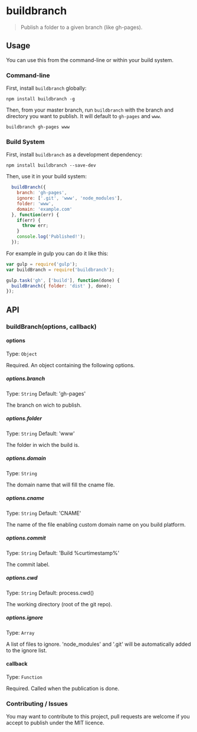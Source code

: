 # buildbranch
> Publish a folder to a given branch (like gh-pages).

## Usage

You can use this from the command-line or within your build system.

### Command-line

First, install `buildbranch` globally:

```shell
npm install buildbranch -g
```

Then, from your master branch, run `buildbranch` with the branch and directory you want to publish. It will default to `gh-pages` and `www`.

```shell
buildbranch gh-pages www
```

### Build System

First, install `buildbranch` as a development dependency:

```shell
npm install buildbranch --save-dev
```

Then, use it in your build system:

```javascript
  buildBranch({
    branch: 'gh-pages',
    ignore: ['.git', 'www', 'node_modules'],
    folder: 'www',
    domain: 'example.com'
  }, function(err) {
    if(err) {
      throw err;
    }
    console.log('Published!');
  });
```

For example in gulp you can do it like this:

```javascript
var gulp = require('gulp');
var buildBranch = require('buildbranch');

gulp.task('gh', ['build'], function(done) {
  buildBranch({ folder: 'dist' }, done);
});
```

## API

### buildBranch(options, callback)

#### options
Type: `Object`

Required. An object containing the following options.

##### options.branch
Type: `String`
Default: 'gh-pages'

The branch on wich to publish.

##### options.folder
Type: `String`
Default: 'www'

The folder in wich the build is.

##### options.domain
Type: `String`

The domain name that will fill the cname file.

##### options.cname
Type: `String`
Default: 'CNAME'

The name of the file enabling custom domain name on you build platform.

##### options.commit
Type: `String`
Default: 'Build %curtimestamp%'

The commit label.

##### options.cwd
Type: `String`
Default: process.cwd()

The working directory (root of the git repo).

##### options.ignore
Type: `Array`

A list of files to ignore. 'node_modules' and '.git' will be automatically
 added to the ignore list.

#### callback
Type: `Function`

Required. Called when the publication is done.

### Contributing / Issues

You may want to contribute to this project, pull requests are welcome if you
 accept to publish under the MIT licence.
